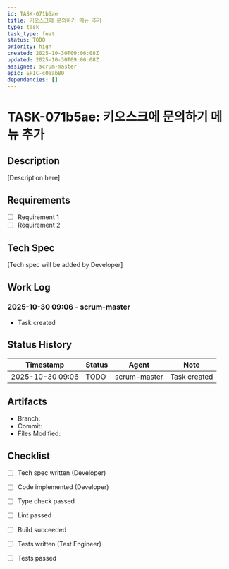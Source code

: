 ```yaml
---
id: TASK-071b5ae
title: 키오스크에 문의하기 메뉴 추가
type: task
task_type: feat
status: TODO
priority: high
created: 2025-10-30T09:06:08Z
updated: 2025-10-30T09:06:08Z
assignee: scrum-master
epic: EPIC-c0aab80
dependencies: []
---
```


# TASK-071b5ae: 키오스크에 문의하기 메뉴 추가

## Description

[Description here]

## Requirements

- [ ] Requirement 1
- [ ] Requirement 2

## Tech Spec

[Tech spec will be added by Developer]

## Work Log

### 2025-10-30 09:06 - scrum-master
- Task created

## Status History

| Timestamp | Status | Agent | Note |
|-----------|--------|-------|------|
| 2025-10-30 09:06 | TODO | scrum-master | Task created |

## Artifacts

- Branch:
- Commit:
- Files Modified:

## Checklist

- [ ] Tech spec written (Developer)
- [ ] Code implemented (Developer)
- [ ] Type check passed
- [ ] Lint passed
- [ ] Build succeeded
- [ ] Tests written (Test Engineer)
- [ ] Tests passed


